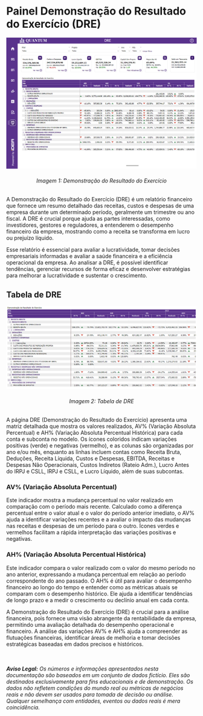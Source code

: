 # Painel Demonstração do Resultado do Exercício (DRE)

<p><div align="center">
  <img src="../../assets/con/con_dre.png" alt="DRE">
  <h6>Imagem 1: Demonstração do Resultado do Exercício</h6>
</div></p>

A Demonstração do Resultado do Exercício (DRE) é um relatório financeiro que fornece um resumo detalhado das receitas, custos e despesas de uma empresa durante um determinado período, geralmente um trimestre ou ano fiscal. A DRE é crucial porque ajuda as partes interessadas, como investidores, gestores e reguladores, a entenderem o desempenho financeiro da empresa, mostrando como a receita se transforma em lucro ou prejuízo líquido. 

Esse relatório é essencial para avaliar a lucratividade, tomar decisões empresariais informadas e avaliar a saúde financeira e a eficiência operacional da empresa. Ao analisar a DRE, é possível identificar tendências, gerenciar recursos de forma eficaz e desenvolver estratégias para melhorar a lucratividade e sustentar o crescimento.

## Tabela de DRE

<p><div align="center">
  <img src="../../assets/con/con_dre_tabela.png" alt="Tabela de DRE">
  <h6>Imagem 2: Tabela de DRE</h6>
</div></p>

A página DRE (Demonstração do Resultado do Exercício) apresenta uma matriz detalhada que mostra os valores realizados, AV% (Variação Absoluta Percentual) e AH% (Variação Absoluta Percentual Histórica) para cada conta e subconta no modelo. Os ícones coloridos indicam variações positivas (verde) e negativas (vermelho), e as colunas são organizadas por ano e/ou mês, enquanto as linhas incluem contas como Receita Bruta, Deduções, Receita Líquida, Custos e Despesas, EBITDA, Receitas e Despesas Não Operacionais, Custos Indiretos (Rateio Adm.), Lucro Antes do IRPJ e CSLL, IRPJ e CSLL, e Lucro Líquido, além de suas subcontas.

### AV% (Variação Absoluta Percentual)
Este indicador mostra a mudança percentual no valor realizado em comparação com o período mais recente. Calculado como a diferença percentual entre o valor atual e o valor do período anterior imediato, o AV% ajuda a identificar variações recentes e a avaliar o impacto das mudanças nas receitas e despesas de um período para o outro. Ícones verdes e vermelhos facilitam a rápida interpretação das variações positivas e negativas.
### AH% (Variação Absoluta Percentual Histórica)
Este indicador compara o valor realizado com o valor do mesmo período no ano anterior, expressando a mudança percentual em relação ao período correspondente do ano passado. O AH% é útil para avaliar o desempenho financeiro ao longo do tempo e entender como as métricas atuais se comparam com o desempenho histórico. Ele ajuda a identificar tendências de longo prazo e a medir o crescimento ou declínio anual em cada conta.

A Demonstração do Resultado do Exercício (DRE) é crucial para a análise financeira, pois fornece uma visão abrangente da rentabilidade da empresa, permitindo uma avaliação detalhada do desempenho operacional e financeiro. A análise das variações AV% e AH% ajuda a compreender as flutuações financeiras, identificar áreas de melhoria e tomar decisões estratégicas baseadas em dados precisos e históricos.

<br><br>
***Aviso Legal:** Os números e informações apresentados nesta documentação são baseados em um conjunto de dados fictício. Eles são destinados exclusivamente para fins educacionais e de demonstração. Os dados não refletem condições do mundo real ou métricas de negócios reais e não devem ser usados ​​para tomada de decisão ou análise. Qualquer semelhança com entidades, eventos ou dados reais é mera coincidência.*
